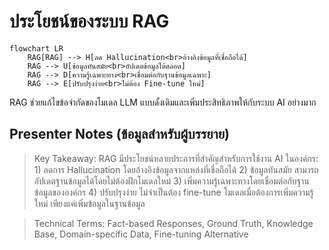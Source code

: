 # ประโยชน์ของระบบ RAG

```mermaid
flowchart LR
    RAG[RAG] --> H[ลด Hallucination<br>อ้างอิงข้อมูลที่เชื่อถือได้]
    RAG --> U[ข้อมูลทันสมัย<br>อัปเดตข้อมูลได้ตลอด]
    RAG --> D[ความรู้เฉพาะทาง<br>เชื่อมต่อกับฐานข้อมูลเฉพาะ]
    RAG --> E[ปรับปรุงง่าย<br>ไม่ต้อง Fine-tune ใหม่]
```

RAG ช่วยแก้ไขข้อจำกัดของโมเดล LLM แบบดั้งเดิมและเพิ่มประสิทธิภาพให้กับระบบ AI อย่างมาก

## Presenter Notes (ข้อมูลสำหรับผู้บรรยาย)

> Key Takeaway: RAG มีประโยชน์หลายประการที่สำคัญสำหรับการใช้งาน AI ในองค์กร: 1) ลดการ Hallucination โดยอ้างอิงข้อมูลจากแหล่งที่เชื่อถือได้ 2) ข้อมูลทันสมัย สามารถอัปเดตฐานข้อมูลได้โดยไม่ต้องฝึกโมเดลใหม่ 3) เพิ่มความรู้เฉพาะทางโดยเชื่อมต่อกับฐานข้อมูลขององค์กร 4) ปรับปรุงง่าย ไม่จำเป็นต้อง fine-tune โมเดลเมื่อต้องการเพิ่มความรู้ใหม่ เพียงแค่เพิ่มข้อมูลในฐานข้อมูล

> Technical Terms: Fact-based Responses, Ground Truth, Knowledge Base, Domain-specific Data, Fine-tuning Alternative
